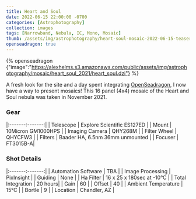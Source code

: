 ```yaml
---
title: Heart and Soul
date: 2022-06-15 22:00:00 -0700
categories: [Astrophotography]
collection: images
tags: [Narrowband, Nebula, IC, Mono, Mosaic]
thumb: /assets/img/astrophotography/heart-soul-mosaic-2022-06-15-teaser.jpg
openseadragon: true
---
```


{% openseadragon {"image":"https://alexhelms.s3.amazonaws.com/public/assets/img/astrophotography/mosaic/heart_soul_2021/heart_soul.dzi"} %}

A fresh look for the site and a day spent integrating [OpenSeadragon](https://github.com/openseadragon/openseadragon), I now have a way to present mosaics! This 16 panel (4x4) mosaic of the Heart and Soul nebula was taken in November 2021.

### Gear

|:-------:-------:|
| Telescope | Explore Scientific ES127ED |
| Mount | 10Micron GM1000HPS |
| Imaging Camera | QHY268M |
| Filter Wheel | QHYCFW3 |
| Filters | Baader HA, 6.5nm 36mm unmounted |
| Focuser | FT3015B-A|

### Shot Details

|:-------:-------:|
| Automation Software | TBA |
| Image Processing | PixInsight |
| Guiding | None |
| Ha Filter | 16 x 25 x 180sec at -10&deg;C |
| Total Integration | 20 hours|
| Gain | 60 |
| Offset | 40 |
| Ambient Temperature | 15&deg;C |
| Bortle | 9 |
| Location | Chandler, AZ |